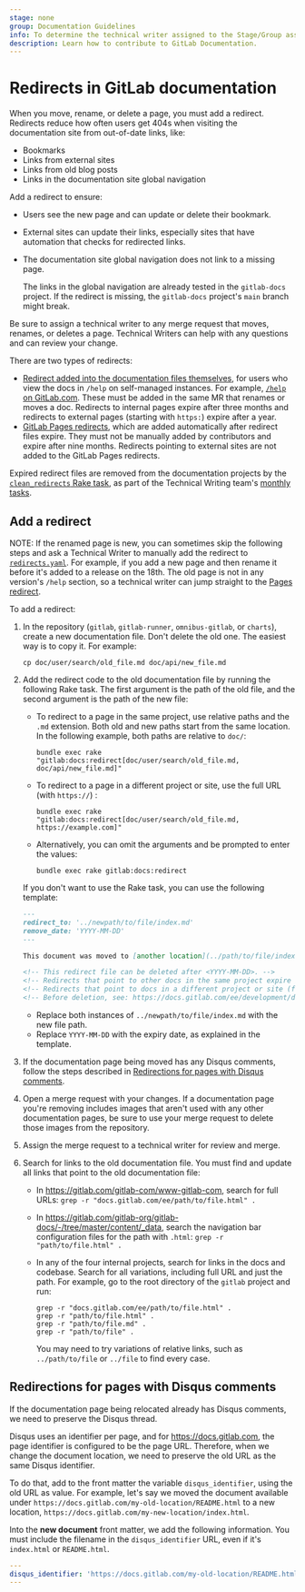 ```yaml
---
stage: none
group: Documentation Guidelines
info: To determine the technical writer assigned to the Stage/Group associated with this page, see https://about.gitlab.com/handbook/engineering/ux/technical-writing/#assignments
description: Learn how to contribute to GitLab Documentation.
---
```


<!---
  The clean_redirects Rake task in the gitlab-docs repository manually
  excludes this file. If the line containing remove_date is moved to a new
  document, update the Rake task with the new location.

  https://gitlab.com/gitlab-org/gitlab-docs/-/blob/1979f985708d64558bb487fbe9ed5273729c01b7/Rakefile#L306
--->

# Redirects in GitLab documentation

When you move, rename, or delete a page, you must add a redirect. Redirects reduce
how often users get 404s when visiting the documentation site from out-of-date links, like:

- Bookmarks
- Links from external sites
- Links from old blog posts
- Links in the documentation site global navigation

Add a redirect to ensure:

- Users see the new page and can update or delete their bookmark.
- External sites can update their links, especially sites that have automation that
  checks for redirected links.
- The documentation site global navigation does not link to a missing page.

  The links in the global navigation are already tested in the `gitlab-docs` project.
  If the redirect is missing, the `gitlab-docs` project's `main` branch might break.

Be sure to assign a technical writer to any merge request that moves, renames, or deletes a page.
Technical Writers can help with any questions and can review your change.

There are two types of redirects:

- [Redirect added into the documentation files themselves](#add-a-redirect), for users who
  view the docs in `/help` on self-managed instances. For example,
  [`/help` on GitLab.com](https://gitlab.com/help). These must be added in the same
  MR that renames or moves a doc. Redirects to internal pages expire after three months
  and redirects to external pages (starting with `https:`) expire after a year.
- [GitLab Pages redirects](../../user/project/pages/redirects.md), which are added
  automatically after redirect files expire. They must not be manually added by
  contributors and expire after nine months. Redirects pointing to external sites
  are not added to the GitLab Pages redirects.

Expired redirect files are removed from the documentation projects by the
[`clean_redirects` Rake task](https://gitlab.com/gitlab-org/gitlab-docs/-/blob/main/doc/raketasks.md#clean-up-redirects),
as part of the Technical Writing team's [monthly tasks](https://gitlab.com/gitlab-org/technical-writing/-/blob/main/.gitlab/issue_templates/tw-monthly-tasks.md).

## Add a redirect

NOTE:
If the renamed page is new, you can sometimes skip the following steps and ask a
Technical Writer to manually add the redirect to [`redirects.yaml`](https://gitlab.com/gitlab-org/gitlab-docs/-/blob/main/content/_data/redirects.yaml).
For example, if you add a new page and then rename it before it's added to a release
on the 18th. The old page is not in any version's `/help` section, so a technical writer
can jump straight to the [Pages redirect](https://gitlab.com/gitlab-org/gitlab-docs/-/blob/main/doc/maintenance.md#pages-redirects).

To add a redirect:

1. In the repository (`gitlab`, `gitlab-runner`, `omnibus-gitlab`, or `charts`),
   create a new documentation file. Don't delete the old one. The easiest
   way is to copy it. For example:

   ```shell
   cp doc/user/search/old_file.md doc/api/new_file.md
   ```

1. Add the redirect code to the old documentation file by running the
   following Rake task. The first argument is the path of the old file,
   and the second argument is the path of the new file:

   - To redirect to a page in the same project, use relative paths and
     the `.md` extension. Both old and new paths start from the same location.
     In the following example, both paths are relative to `doc/`:

     ```shell
     bundle exec rake "gitlab:docs:redirect[doc/user/search/old_file.md, doc/api/new_file.md]"
     ```

   - To redirect to a page in a different project or site, use the full URL (with `https://`) :

     ```shell
     bundle exec rake "gitlab:docs:redirect[doc/user/search/old_file.md, https://example.com]"
     ```

   - Alternatively, you can omit the arguments and be prompted to enter the values:

     ```shell
     bundle exec rake gitlab:docs:redirect
     ```

   If you don't want to use the Rake task, you can use the following template:

   ```markdown
   ---
   redirect_to: '../newpath/to/file/index.md'
   remove_date: 'YYYY-MM-DD'
   ---

   This document was moved to [another location](../path/to/file/index.md).

   <!-- This redirect file can be deleted after <YYYY-MM-DD>. -->
   <!-- Redirects that point to other docs in the same project expire in three months. -->
   <!-- Redirects that point to docs in a different project or site (for example, link is not relative and starts with `https:`) expire in one year. -->
   <!-- Before deletion, see: https://docs.gitlab.com/ee/development/documentation/redirects.html -->
   ```

   - Replace both instances of `../newpath/to/file/index.md` with the new file path.
   - Replace `YYYY-MM-DD` with the expiry date, as explained in the template.

1. If the documentation page being moved has any Disqus comments, follow the steps
   described in [Redirections for pages with Disqus comments](#redirections-for-pages-with-disqus-comments).
1. Open a merge request with your changes. If a documentation page
   you're removing includes images that aren't used
   with any other documentation pages, be sure to use your merge request to delete
   those images from the repository.
1. Assign the merge request to a technical writer for review and merge.
1. Search for links to the old documentation file. You must find and update all
   links that point to the old documentation file:

   - In <https://gitlab.com/gitlab-com/www-gitlab-com>, search for full URLs:
     `grep -r "docs.gitlab.com/ee/path/to/file.html" .`
   - In <https://gitlab.com/gitlab-org/gitlab-docs/-/tree/master/content/_data>,
     search the navigation bar configuration files for the path with `.html`:
     `grep -r "path/to/file.html" .`
   - In any of the four internal projects, search for links in the docs
     and codebase. Search for all variations, including full URL and just the path.
     For example, go to the root directory of the `gitlab` project and run:

     ```shell
     grep -r "docs.gitlab.com/ee/path/to/file.html" .
     grep -r "path/to/file.html" .
     grep -r "path/to/file.md" .
     grep -r "path/to/file" .
     ```

     You may need to try variations of relative links, such as `../path/to/file` or
     `../file` to find every case.

## Redirections for pages with Disqus comments

If the documentation page being relocated already has Disqus comments,
we need to preserve the Disqus thread.

Disqus uses an identifier per page, and for <https://docs.gitlab.com>, the page identifier
is configured to be the page URL. Therefore, when we change the document location,
we need to preserve the old URL as the same Disqus identifier.

To do that, add to the front matter the variable `disqus_identifier`,
using the old URL as value. For example, let's say we moved the document
available under `https://docs.gitlab.com/my-old-location/README.html` to a new location,
`https://docs.gitlab.com/my-new-location/index.html`.

Into the **new document** front matter, we add the following information. You must
include the filename in the `disqus_identifier` URL, even if it's `index.html` or `README.html`.

```yaml
---
disqus_identifier: 'https://docs.gitlab.com/my-old-location/README.html'
---
```
